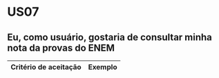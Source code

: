 # US07

## Eu, como usuário, gostaria de consultar minha nota da provas do ENEM

| Critério de aceitação | Exemplo |
| --------------------- | ------- |
